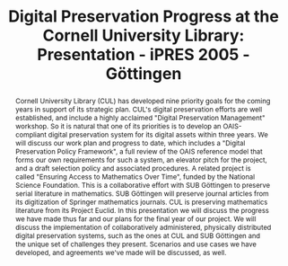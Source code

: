 ---
abstract: 'Cornell University Library (CUL) has developed nine priority goals for
  the coming years in support of its strategic plan. CUL''s digital preservation efforts
  are well established, and include a highly acclaimed "Digital Preservation Management"
  workshop. So it is natural that one of its priorities is to develop an OAIS-compliant
  digital preservation system for its digital assets within three years.

  We will discuss our work plan and progress to date, which includes a "Digital Preservation
  Policy Framework", a full review of the OAIS reference model that forms our own
  requirements for such a system, an elevator pitch for the project, and a draft selection
  policy and associated procedures. A related project is called "Ensuring Access to
  Mathematics Over Time", funded by the National Science Foundation. This is a collaborative
  effort with SUB Göttingen to preserve serial literature in mathematics. SUB Göttingen
  will preserve journal articles from its digitization of Springer mathematics journals.
  CUL is preserving mathematics literature from its Project Euclid. In this presentation
  we will discuss the progress we have made thus far and our plans for the final year
  of our project. We will discuss the implementation of collaboratively administered,
  physically distributed digital preservation systems, such as the ones at CUL and
  SUB Göttingen and the unique set of challenges they present. Scenarios and use cases
  we have developed, and agreements we''ve made will be discussed, as well.'
creators:
- McGovern, Nancy
- Rosenkrantz, Marcy E.
date: null
document_url: https://services.phaidra.univie.ac.at/api/object/o:295045/download
grand_parent: iPRES
institutions: []
keywords:
- göttingen
landing_page_url: https://phaidra.univie.ac.at/o:295045
language: eng
layout: publication
license: CC BY-SA 3.0 AT
notes_url: null
parent: iPRES 2005
presentation_url: null
publication_type: paper
size: 384671
source_name: iPRES
title: 'Digital Preservation Progress at the Cornell University Library: Presentation
  - iPRES 2005 - Göttingen'
year: 2005
---